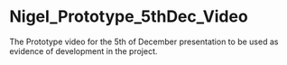 # Nigel_Prototype_5thDec_Video
The Prototype video for the 5th of December presentation to be used as evidence of development in the project.
